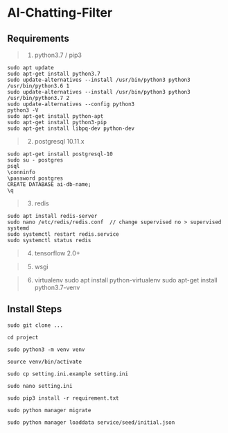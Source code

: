 # AI-Chatting-Filter

## Requirements

> 1. python3.7 / pip3
```shell
sudo apt update
sudo apt-get install python3.7
sudo update-alternatives --install /usr/bin/python3 python3 /usr/bin/python3.6 1
sudo update-alternatives --install /usr/bin/python3 python3 /usr/bin/python3.7 2
sudo update-alternatives --config python3
python3 -V
sudo apt-get install python-apt
sudo apt-get install python3-pip
sudo apt-get install libpq-dev python-dev
```

> 2. postgresql 10.11.x
```shell
sudo apt-get install postgresql-10
sudo su - postgres
psql
\conninfo
\password postgres
CREATE DATABASE ai-db-name;
\q
```

> 3. redis
```shell
sudo apt install redis-server
sudo nano /etc/redis/redis.conf  // change supervised no > supervised systemd
sudo systemctl restart redis.service
sudo systemctl status redis
```

> 4. tensorflow 2.0+

> 5. wsgi

> 6. virtualenv
sudo apt install python-virtualenv
sudo apt-get install python3.7-venv

## Install Steps

```shell
sudo git clone ...

cd project

sudo python3 -m venv venv

source venv/bin/activate

sudo cp setting.ini.example setting.ini

sudo nano setting.ini

sudo pip3 install -r requirement.txt

sudo python manager migrate

sudo python manager loaddata service/seed/initial.json
```